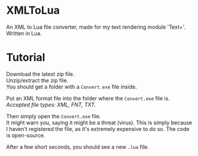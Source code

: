# XMLToLua
An XML to Lua file converter, made for my text rendering module 'Text+'. Written in Lua.

# Tutorial
Download the latest zip file.<br>
Unzip/extract the zip file.<br>
You should get a folder with a `Convert.exe` file inside.

Put an XML format file into the folder where the `Convert.exe` file is.<br>
*Accepted file types: XML, FNT, TXT.*

Then simply open the `Convert.exe` file.<br>
It might warn you, saying it might be a threat (virus). This is simply because I haven't registered the file, as it's extremely expensive to do so. The code is open-source.

After a few short seconds, you should see a new `.lua` file.
